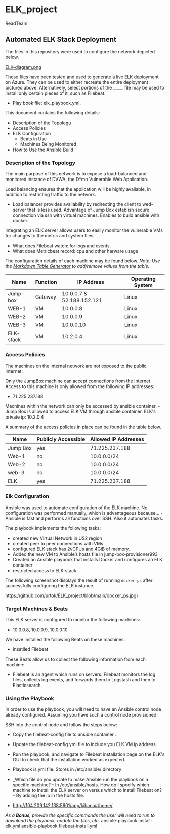 # ELK_project
ReadTeam
## Automated ELK Stack Deployment

The files in this repository were used to configure the network depicted below.

[ELK-diagram.png](ELK-diagram.png)

These files have been tested and used to generate a live ELK deployment on Azure. They can be used to either recreate the entire deployment pictured above. Alternatively, select portions of the _____ file may be used to install only certain pieces of it, such as Filebeat.

 - Play book file: elk_playbook.yml.

This document contains the following details:
- Description of the Topologu
- Access Policies
- ELK Configuration
  - Beats in Use
  - Machines Being Monitored
- How to Use the Ansible Build


### Description of the Topology

The main purpose of this network is to expose a load-balanced and monitored instance of DVWA, the D*mn Vulnerable Web Application.

Load balancing ensures that the application will be highly available, in addition to restricting traffic to the network.
- Load balancer provides availability by redirecting the client to wed-server that is less used. Advantage of Jump Box establish secure connection via ssh with virtual machines. Enables to build ansible with docker.

Integrating an ELK server allows users to easily monitor the vulnerable VMs for changes to the metric and system files.
- What does Filebeat watch: for logs and events.
- What does Metricbeat record: cpu and other harware usage

The configuration details of each machine may be found below.
_Note: Use the [Markdown Table Generator](http://www.tablesgenerator.com/markdown_tables) to add/remove values from the table_.

| Name     | Function | IP Address | Operating System |
|----------|----------|------------|------------------|
| Jump-box | Gateway  | 10.0.0.7 & 52.188.152.121 | Linux |
| WEB-1    |  VM      | 10.0.0.8   |  Linux           |
| WEB-2    |  VM      | 10.0.0.9   |  Linux           |
| WEB-3    |  VM      | 10.0.0.10  |  Linux           |
|ELK-stack |  VM      | 10.2.0.4   |  Linux           |
### Access Policies

The machines on the internal network are not exposed to the public Internet. 

Only the JumpBox machine can accept connections from the Internet. Access to this machine is only allowed from the following IP addresses:
- 71.225.237.188

Machines within the network can only be accessed by ansible container.
-Jump Box is allowed to access ELK VM through ansible container. ELK's private ip: 10.2.0.4 

A summary of the access policies in place can be found in the table below.

| Name     | Publicly Accessible | Allowed IP Addresses |
|----------|---------------------|----------------------|
| Jump Box | yes                 | 71.225.237.188       |
| Web-1         |    no          |   10.0.0.0/24                     |
| Web-2         |    no           |   10.0.0.0/24                   |
| web-3          |    no                 |   10.0.0.0/24
|ELK            |     yes                 |  71.225.237.188|

### Elk Configuration

Ansible was used to automate configuration of the ELK machine. No configuration was performed manually, which is advantageous because...
-Ansible is fast and performs all functions over SSH. Also it automates tasks.

The playbook implements the following tasks:
- created new Virtual Network in US2 region
- created peer to peer connections with VMs
- configured ELK stack has 2vCPUs and 4GiB of memory.
- Added the new VM to Ansible’s hosts file in jump-box-provisioner993
- Created an Ansible playbook that installs Docker and configures an ELK container
- restricted access to ELK-stack

The following screenshot displays the result of running `docker ps` after successfully configuring the ELK instance.

https://github.com/urtok/ELK_project/blob/main/docker_ps.jpg)

### Target Machines & Beats
This ELK server is configured to monitor the following machines:
- 10.0.0.8, 10.0.0.9, 10.0.0.10

We have installed the following Beats on these machines:
- insatlled Filebeat

These Beats allow us to collect the following information from each machine:
- Filebeat is an agent which runs on servers. Filebeat monitors the log files, collects log events, and forwards them to Logstash and then to Elasticsearch.

### Using the Playbook
In order to use the playbook, you will need to have an Ansible control node already configured. Assuming you have such a control node provisioned: 

SSH into the control node and follow the steps below:
- Copy the filebeat-config file to ansible container .
- Update the filebeat-config.yml file to include you ELK VM ip address.
- Run the playbook, and navigate to Filebeat installation page on the ELK's GUI to check that the installation worked as expected.

- Playbook is yml file. Stores in /etc/ansible/ directory
- _Which file do you update to make Ansible run the playbook on a specific machine? - In /etc/ansible/hosts.
How do I specify which machine to install the ELK server on versus which to install Filebeat on? - By adding the ip in the hosts file.
- http://104.209.142.138:5601/app/kibana#/home/

_As a **Bonus**, provide the specific commands the user will need to run to download the playbook, update the files, etc._
ansible-playbook install-elk.yml 
ansible-playbook filebeat-install.yml



